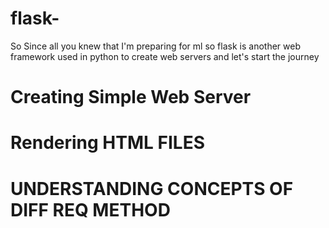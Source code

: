 # flask-
So Since all you knew that I'm  preparing for ml so flask is another web framework used in python to create web servers and let's start the journey
# Creating Simple Web Server
# Rendering HTML FILES 
# UNDERSTANDING CONCEPTS OF DIFF REQ METHOD
 